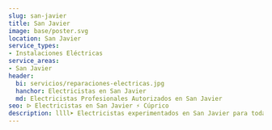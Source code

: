 ```yaml
---
slug: san-javier
title: San Javier
image: base/poster.svg
location: San Javier
service_types:
- Instalaciones Eléctricas
service_areas:
- San Javier
header:
  bi: servicios/reparaciones-electricas.jpg
  hanchor: Electricistas en San Javier
  md: Electricistas Profesionales Autorizados en San Javier
seo: ᐅ Electricistas en San Javier ⚡️ Cúprico
description: llll➤ Electricistas experimentados en San Javier para todas tus necesidades eléctricas. Servicio rápido, eficaz y de confianza ✅ ¡Contáctanos!
---
```

